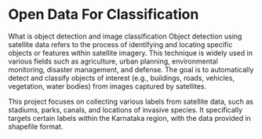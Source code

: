 # Open Data For Classification
 What is object detection and image classification
 Object detection using satellite data refers to the process of identifying and locating specific objects or features within satellite imagery. This technique is widely used in various fields such as agriculture, urban planning, environmental monitoring, disaster management, and defense. The goal is to automatically detect and classify objects of interest (e.g., buildings, roads, vehicles, vegetation, water bodies) from images captured by satellites.
 
This project focuses on collecting various labels from satellite data, such as stadiums, parks, canals, and locations of invasive species. It specifically targets certain labels within the Karnataka region, with the data provided in shapefile format.

